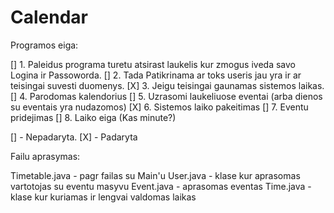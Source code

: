 # Calendar
Programos eiga:

[] 	1. Paleidus programa turetu atsirast laukelis kur zmogus iveda savo Logina ir Passoworda.
[] 	2. Tada Patikrinama ar toks useris jau yra ir ar teisingai suvesti duomenys.
[X]	3. Jeigu teisingai gaunamas sistemos laikas.
[]	4. Parodomas kalendorius
[]	5. Uzrasomi laukeliuose eventai (arba dienos su eventais yra nudazomos)
[X]	6. Sistemos laiko pakeitimas
[]	7. Eventu pridejimas
[]	8. Laiko eiga (Kas minute?)

[] - Nepadaryta. [X] - Padaryta

Failu aprasymas:

Timetable.java - pagr failas su Main'u
User.java - klase kur aprasomas vartotojas su eventu masyvu
Event.java - aprasomas eventas
Time.java - klase kur kuriamas ir lengvai valdomas laikas